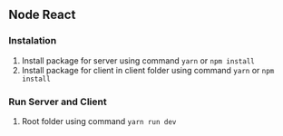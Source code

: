 ## Node React

### Instalation

1. Install package for server using command `yarn` or `npm install`
2. Install package for client in client folder using command `yarn` or `npm install`

### Run Server and Client

1. Root folder using command `yarn run dev`